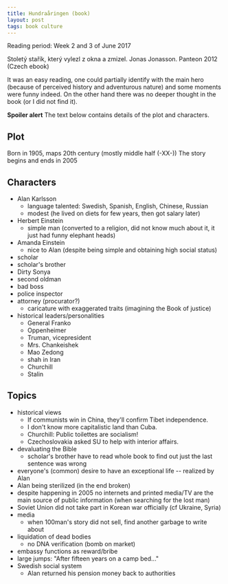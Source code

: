 ```yaml
---
title: Hundraåringen (book)
layout: post
tags: book culture
---
```


Reading period: Week 2 and 3 of June 2017

Stoletý stařík, který vylezl z okna a zmizel. Jonas Jonasson. Panteon 2012 (Czech ebook)

It was an easy reading, one could partially identify with the main hero
(because of perceived history and adventurous nature) and some moments were
funny indeed. On the other hand there was no deeper thought in the book (or I
did not find it).

**Spoiler alert** The text below contains details of the plot and characters.

## Plot
Born in 1905, maps 20th century (mostly middle half (-XX-))
The story begins and ends in 2005

## Characters
- Alan Karlsson
  - language talented: Swedish, Spanish, English, Chinese, Russian
  - modest (he lived on diets for few years, then got salary later)
- Herbert Einstein
  - simple man (converted to a religion, did not know much about it, it just had funny elephant heads)
- Amanda Einstein
  - nice to Alan (despite being simple and obtaining high social status)
- scholar
- scholar's brother
- Dirty Sonya
- second oldman
- bad boss
- police inspector
- attorney (procurator?)
  - caricature with exaggerated traits (imagining the Book of justice)
- historical leaders/personalities
  - General Franko
  - Oppenheimer
  - Truman, vicepresident
  - Mrs. Chankeishek
  - Mao Zedong
  - shah in Iran
  - Churchill
  - Stalin

## Topics
- historical views
  - If communists win in China, they'll confirm Tibet independence.
  - I don't know more capitalistic land than Cuba.
  - Churchill: Public toilettes are socialism!
  - Czechoslovakia asked SU to help with interior affairs.
- devaluating the Bible
  - scholar's brother have to read whole book to find out just the last sentence was wrong
- everyone's (common) desire to have an exceptional life -- realized by Alan
- Alan being sterilized (in the end broken)
- despite happening in 2005 no internets and printed media/TV are the main
  source of public information (when searching for the lost man)
- Soviet Union did not take part in Korean war officially (cf Ukraine, Syria)
- media
  - when 100man's story did not sell, find another garbage to write about
- liquidation of dead bodies
  - no DNA verification (bomb on market)
- embassy functions as reward/bribe
- large jumps: "After fifteen years on a camp bed..."
- Swedish social system
  - Alan returned his pension money back to authorities
